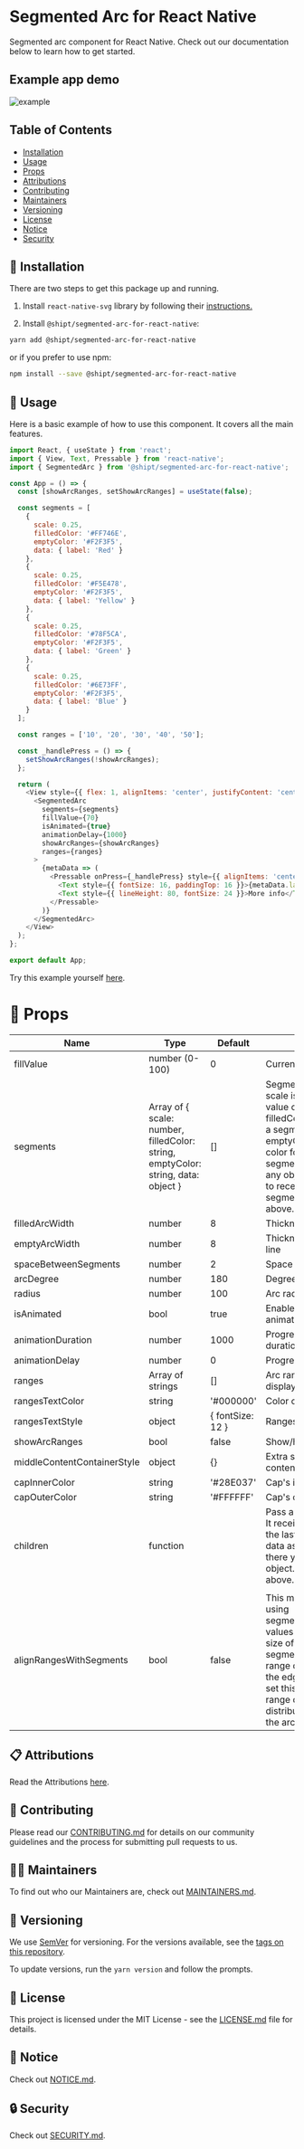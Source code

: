 # Segmented Arc for React Native

Segmented arc component for React Native. Check out our documentation below to learn how to get started.

## Example app demo

![example](example.gif)

## Table of Contents

- [Installation](#-installation)
- [Usage](#-usage)
- [Props](#-props)
- [Attributions](#-attributions)
- [Contributing](#-contributing)
- [Maintainers](#-maintainers)
- [Versioning](#-versioning)
- [License](#-license)
- [Notice](#-notice)
- [Security](#-security)

## 🚀 Installation

There are two steps to get this package up and running.

1. Install `react-native-svg` library by following their [instructions.](https://github.com/react-native-svg/react-native-svg)

2. Install `@shipt/segmented-arc-for-react-native`:

```bash
yarn add @shipt/segmented-arc-for-react-native
```

or if you prefer to use npm:

```bash
npm install --save @shipt/segmented-arc-for-react-native
```

## 🎉 Usage

Here is a basic example of how to use this component. It covers all the main features.

```js
import React, { useState } from 'react';
import { View, Text, Pressable } from 'react-native';
import { SegmentedArc } from '@shipt/segmented-arc-for-react-native';

const App = () => {
  const [showArcRanges, setShowArcRanges] = useState(false);

  const segments = [
    {
      scale: 0.25,
      filledColor: '#FF746E',
      emptyColor: '#F2F3F5',
      data: { label: 'Red' }
    },
    {
      scale: 0.25,
      filledColor: '#F5E478',
      emptyColor: '#F2F3F5',
      data: { label: 'Yellow' }
    },
    {
      scale: 0.25,
      filledColor: '#78F5CA',
      emptyColor: '#F2F3F5',
      data: { label: 'Green' }
    },
    {
      scale: 0.25,
      filledColor: '#6E73FF',
      emptyColor: '#F2F3F5',
      data: { label: 'Blue' }
    }
  ];

  const ranges = ['10', '20', '30', '40', '50'];

  const _handlePress = () => {
    setShowArcRanges(!showArcRanges);
  };

  return (
    <View style={{ flex: 1, alignItems: 'center', justifyContent: 'center' }}>
      <SegmentedArc
        segments={segments}
        fillValue={70}
        isAnimated={true}
        animationDelay={1000}
        showArcRanges={showArcRanges}
        ranges={ranges}
      >
        {metaData => (
          <Pressable onPress={_handlePress} style={{ alignItems: 'center' }}>
            <Text style={{ fontSize: 16, paddingTop: 16 }}>{metaData.lastFilledSegment.data.label}</Text>
            <Text style={{ lineHeight: 80, fontSize: 24 }}>More info</Text>
          </Pressable>
        )}
      </SegmentedArc>
    </View>
  );
};

export default App;
```

Try this example yourself [here](./example).

# 📖 Props

| Name                        | Type                                                                              | Default          | Description                                                                                                                                                                                                                                                                    |
| --------------------------- | --------------------------------------------------------------------------------- | ---------------- | ------------------------------------------------------------------------------------------------------------------------------------------------------------------------------------------------------------------------------------------------------------------------------ |
| fillValue                   | number (0-100)                                                                    | 0                | Current progress value                                                                                                                                                                                                                                                         |
| segments                    | Array of { scale: number, filledColor: string, emptyColor: string, data: object } | []               | Segments of the arc. Here, scale is a percentage value out of 100%, filledColor for filled part of a segment, and emptyColor is background color for an empty segment, data could be any object that you'd want to receive back for a segment. See example above.              |
| filledArcWidth              | number                                                                            | 8                | Thickness of progress line                                                                                                                                                                                                                                                     |
| emptyArcWidth               | number                                                                            | 8                | Thickness of background line                                                                                                                                                                                                                                                   |
| spaceBetweenSegments        | number                                                                            | 2                | Space between segments                                                                                                                                                                                                                                                         |
| arcDegree                   | number                                                                            | 180              | Degree of arc                                                                                                                                                                                                                                                                  |
| radius                      | number                                                                            | 100              | Arc radius                                                                                                                                                                                                                                                                     |
| isAnimated                  | bool                                                                              | true             | Enable/disable progress animation                                                                                                                                                                                                                                              |
| animationDuration           | number                                                                            | 1000             | Progress animation duration                                                                                                                                                                                                                                                    |
| animationDelay              | number                                                                            | 0                | Progress animation delay                                                                                                                                                                                                                                                       |
| ranges                      | Array of strings                                                                  | []               | Arc ranges (segments) display values                                                                                                                                                                                                                                           |
| rangesTextColor             | string                                                                            | '#000000'        | Color of ranges text                                                                                                                                                                                                                                                           |
| rangesTextStyle             | object                                                                            | { fontSize: 12 } | Ranges text styling                                                                                                                                                                                                                                                            |
| showArcRanges               | bool                                                                              | false            | Show/hide arc ranges                                                                                                                                                                                                                                                           |
| middleContentContainerStyle | object                                                                            | {}               | Extra styling for the middle content container                                                                                                                                                                                                                                 |
| capInnerColor               | string                                                                            | '#28E037'        | Cap's inner color                                                                                                                                                                                                                                                              |
| capOuterColor               | string                                                                            | '#FFFFFF'        | Cap's outer color                                                                                                                                                                                                                                                              |
| children                    | function                                                                          |                  | Pass a function as a child. It receives metaData with the last filled segment's data as an argument. From there you can extract data object. See example above.                                                                                                                |
|                             |
| alignRangesWithSegments     | bool                                                                              | false            | This might be useful when using segment[].arcDegreeScale values to customize the size of individual segments. If you'd like the range display to align with the edge of each segment, set this is `true`. Otherwise, range displays will be distributed evenly across the arc. |

## 📋 Attributions

Read the Attributions [here](ATTRIBUTIONS.md).

## 👏 Contributing

Please read our [CONTRIBUTING.md](./CONTRIBUTING.md) for details on our community guidelines and the process for submitting pull requests to us.

## 🧑‍💻 Maintainers

To find out who our Maintainers are, check out [MAINTAINERS.md](MAINTAINERS.md).

## 🚅 Versioning

We use [SemVer](http://semver.org/) for versioning. For the versions available, see the [tags on this repository](https://github.com/shipt/react-native-segmented-arc/tags).

To update versions, run the `yarn version` and follow the prompts.

## 📄 License

This project is licensed under the MIT License - see the [LICENSE.md](LICENSE.md) file for details.

## 📜 Notice

Check out [NOTICE.md](NOTICE.md).

## 🔒 Security

Check out [SECURITY.md](SECURITY.md).
